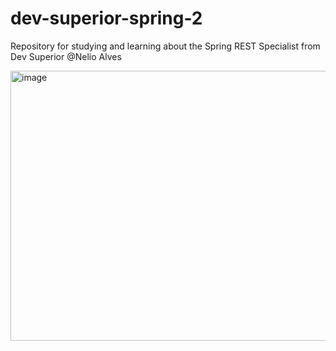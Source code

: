 # dev-superior-spring-2
Repository for studying and learning about the Spring REST Specialist from Dev Superior @Nelio Alves

<img width="596" height="432" alt="image" src="https://github.com/user-attachments/assets/56894d4a-b2c6-417d-ba61-d55aa6ff0491" />


